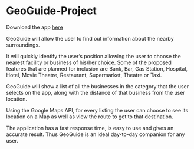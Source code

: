 # GeoGuide-Project
Download the app [here](https://drive.google.com/open?id=0B60VzQes4ka7UU55ZERJM2ltd0E)

GeoGuide will allow the user to find out information about the nearby surroundings.

It will quickly identify the user’s position allowing the user to choose the nearest facility or business 
of his/her choice. Some of the proposed features that are planned for inclusion are Bank, Bar, Gas Station, 
Hospital, Hotel, Movie Theatre, Restaurant, Supermarket, Theatre or Taxi.

GeoGuide will show a list of all the businesses in the category that the user selects on the app, along with the 
distance of that business from the user location.

Using the Google Maps API, for every listing the user can choose to see its location on a Map as well as 
view the route to get to that destination.

The application has a fast response time, is easy to use and gives an accurate result. Thus GeoGuide is an ideal day-to-day companion for any user.

